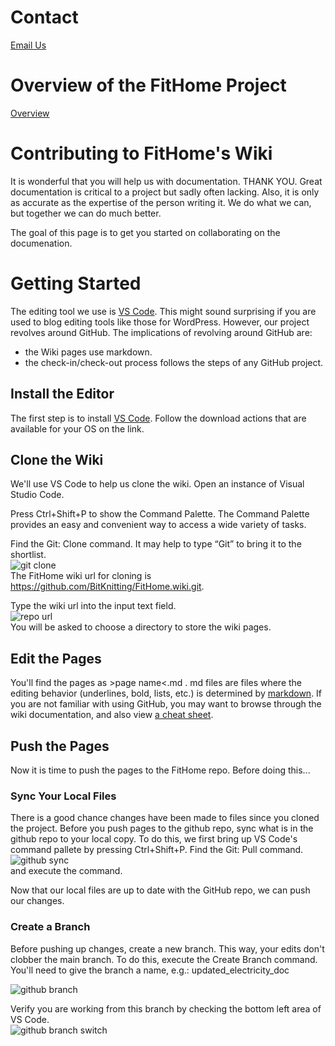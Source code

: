 # Contact
<a href="mailto:contact@fithome.life">Email Us</a>  

# Overview of the FitHome Project
[Overview](Home.md)

# Contributing to FitHome's Wiki
It is wonderful that you will help us with documentation.  THANK YOU.  Great documentation is critical to a project but sadly often lacking.  Also, it is only as accurate as the expertise of the person writing it.  We do what we can, but together we can do much better.  
  
The goal of this page is to get you started on collaborating on the documenation.
# Getting Started
The editing tool we use is [VS Code](https://code.visualstudio.com/).  This might sound surprising if you are used to blog editing tools like those for WordPress.  However, our project revolves around GitHub.  The implications of revolving around GitHub are:
- the Wiki pages use markdown.
- the check-in/check-out process follows the steps of any GitHub project.  
## Install the Editor
The first step is to install [VS Code](https://code.visualstudio.com/).  Follow the download actions that are available for your OS on the link.  
## Clone the Wiki
We'll use VS Code to help us clone the wiki.
Open an instance of Visual Studio Code.

Press Ctrl+Shift+P to show the Command Palette. The Command Palette provides an easy and convenient way to access a wide variety of tasks.

Find the Git: Clone command. It may help to type “Git” to bring it to the shortlist.  
![git clone](images/contributing/git_clone.png)  
The FitHome wiki url for cloning is  https://github.com/BitKnitting/FitHome.wiki.git.  

Type the wiki url into the input text field.  
![repo url](images/contributing/repo_url.png)  
You will be asked to choose a directory to store the wiki pages.  
## Edit the Pages
You'll find the pages as >page name<.md .  md files are files where the editing behavior (underlines, bold, lists, etc.) is determined by [markdown](https://github.com/adam-p/markdown-here/wiki/Markdown-Cheatsheet).  If you are not familiar with using GitHub, you may want to browse through the wiki documentation, and also view [a cheat sheet](https://github.com/adam-p/markdown-here/wiki/Markdown-Cheatsheet).
## Push the Pages
Now it is time to push the pages to the FitHome repo.  Before doing this...
### Sync Your Local Files
There is a good chance changes have been made to files since you cloned the project.  Before you push pages to the github repo, sync what is in the github repo to your local copy.  To do this, we first bring up VS Code's command pallete by pressing Ctrl+Shift+P.  Find the Git: Pull  command.
![github sync](images/contributing/git_pull.png)  
and execute the command.  

Now that our local files are up to date with the GitHub repo, we can push our changes.
### Create a Branch
Before pushing up changes, create a new branch. This way, your edits don't clobber the main branch.  To do this, execute the Create Branch command. You'll need to give the branch a name, e.g.: updated_electricity_doc

![github branch](images/contributing/git_branch.png)   

Verify you are working from this branch by checking the bottom left area of VS Code.  
![github branch switch](images/contributing/git_branch_switch.png)
